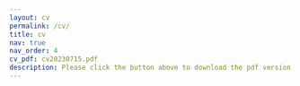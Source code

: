 ```yaml
---
layout: cv
permalink: /cv/
title: cv
nav: true
nav_order: 4
cv_pdf: cv20230715.pdf
description: Please click the button above to download the pdf version of my CV. 
---
```

